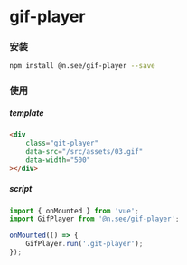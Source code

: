 # gif-player

### 安装

```bash
npm install @n.see/gif-player --save

```

### 使用
##### template
```html
<div
    class="git-player"
    data-src="/src/assets/03.gif"
    data-width="500"
></div>
```
##### script
```javascript
import { onMounted } from 'vue';
import GifPlayer from '@n.see/gif-player';

onMounted(() => {
    GifPlayer.run('.git-player');
});
``` 

